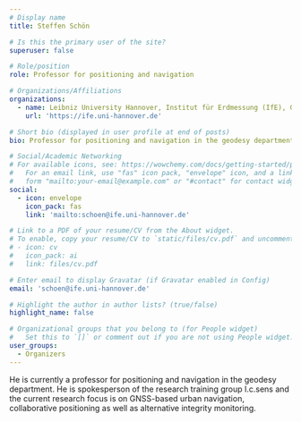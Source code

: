 ```yaml
---
# Display name
title: Steffen Schön

# Is this the primary user of the site?
superuser: false

# Role/position
role: Professor for positioning and navigation

# Organizations/Affiliations
organizations:
  - name: Leibniz University Hannover, Institut für Erdmessung (IfE), Germany
    url: 'https://ife.uni-hannover.de'

# Short bio (displayed in user profile at end of posts)
bio: Professor for positioning and navigation in the geodesy department, Leibniz University Hannover. 

# Social/Academic Networking
# For available icons, see: https://wowchemy.com/docs/getting-started/page-builder/#icons
#   For an email link, use "fas" icon pack, "envelope" icon, and a link in the
#   form "mailto:your-email@example.com" or "#contact" for contact widget.
social:
  - icon: envelope
    icon_pack: fas
    link: 'mailto:schoen@ife.uni-hannover.de'

# Link to a PDF of your resume/CV from the About widget.
# To enable, copy your resume/CV to `static/files/cv.pdf` and uncomment the lines below.
# - icon: cv
#   icon_pack: ai
#   link: files/cv.pdf

# Enter email to display Gravatar (if Gravatar enabled in Config)
email: 'schoen@ife.uni-hannover.de'

# Highlight the author in author lists? (true/false)
highlight_name: false

# Organizational groups that you belong to (for People widget)
#   Set this to `[]` or comment out if you are not using People widget.
user_groups:
  - Organizers
---
```


He is currently a professor for positioning and navigation in the geodesy department. He is spokesperson of the research training group I.c.sens and the current research focus is on GNSS-based urban navigation, collaborative positioning as well as  alternative integrity monitoring.
